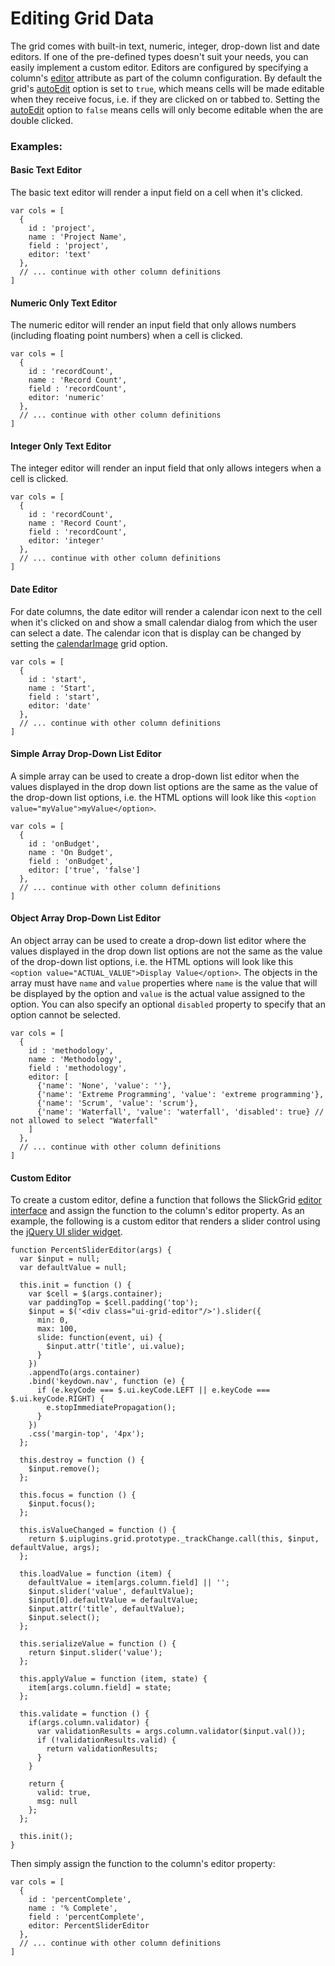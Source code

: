 # Editing Grid Data #
The grid comes with built-in text, numeric, integer, drop-down list and date editors. If one of the pre-defined types doesn't suit your needs, you can easily implement a custom editor. Editors are configured by specifying a column's [editor](GridColumnConfiguration#editor.md) attribute as part of the column configuration. By default the grid's [autoEdit](GridAPI#autoEdit.md) option is set to `true`, which means cells will be made editable when they receive focus, i.e. if they are clicked on or tabbed to. Setting the [autoEdit](GridAPI#autoEdit.md) option to `false` means cells will only become editable when the are double clicked.

### Examples: ###
#### Basic Text Editor ####
The basic text editor will render a input field on a cell when it's clicked.
```
var cols = [
  {
    id : 'project',
    name : 'Project Name',
    field : 'project',	
    editor: 'text'
  },
  // ... continue with other column definitions
]
```

#### Numeric Only Text Editor ####
The numeric editor will render an input field that only allows numbers (including floating point numbers) when a cell is clicked.
```
var cols = [
  {
    id : 'recordCount',
    name : 'Record Count',
    field : 'recordCount',	
    editor: 'numeric'
  },
  // ... continue with other column definitions
]
```

#### Integer Only Text Editor ####
The integer editor will render an input field that only allows integers when a cell is clicked.
```
var cols = [
  {
    id : 'recordCount',
    name : 'Record Count',
    field : 'recordCount',	
    editor: 'integer'
  },
  // ... continue with other column definitions
]
```

#### Date Editor ####
For date columns, the date editor will render a calendar icon next to the cell when it's clicked on and show a small calendar dialog from which the user can select a date. The calendar icon that is display can be changed by setting the [calendarImage](GridAPI#calendarImage.md) grid option.
```
var cols = [
  {
    id : 'start',
    name : 'Start',
    field : 'start',
    editor: 'date'		
  },
  // ... continue with other column definitions
]
```

#### Simple Array Drop-Down List Editor ####
A simple array can be used to create a drop-down list editor when the values displayed in the drop down list options are the same as the value of the drop-down list options, i.e. the HTML options will look like this `<option value="myValue">myValue</option>`.
```
var cols = [
  {
    id : 'onBudget',
    name : 'On Budget',
    field : 'onBudget',		
    editor: ['true', 'false']
  },
  // ... continue with other column definitions
]
```

#### Object Array Drop-Down List Editor ####
An object array can be used to create a drop-down list editor where the values displayed in the drop down list options are not the same as the value of the drop-down list options, i.e. the HTML options will look like this `<option value="ACTUAL_VALUE">Display Value</option>`. The objects in the array must have `name` and `value` properties where `name` is the value that will be displayed by the option and `value` is the actual value assigned to the option. You can also specify an optional `disabled` property to specify that an option cannot be selected.
```
var cols = [
  {
    id : 'methodology',
    name : 'Methodology',
    field : 'methodology',		
    editor: [
      {'name': 'None', 'value': ''}, 
      {'name': 'Extreme Programming', 'value': 'extreme programming'}, 
      {'name': 'Scrum', 'value': 'scrum'},
      {'name': 'Waterfall', 'value': 'waterfall', 'disabled': true} // not allowed to select "Waterfall"
    ]
  },
  // ... continue with other column definitions
]
```

#### Custom Editor ####
To create a custom editor, define a function that follows the SlickGrid [editor interface](https://github.com/mleibman/SlickGrid/wiki/Writing-custom-cell-editors) and assign the function to the column's editor property. As an example, the following is a custom editor that renders a slider control using the [jQuery UI slider widget](http://api.jqueryui.com/slider/).

```
function PercentSliderEditor(args) {
  var $input = null;
  var defaultValue = null;
			
  this.init = function () {
    var $cell = $(args.container);
    var paddingTop = $cell.padding('top');
    $input = $('<div class="ui-grid-editor"/>').slider({
      min: 0, 
      max: 100,
      slide: function(event, ui) {
        $input.attr('title', ui.value);
      }
    })
    .appendTo(args.container)
    .bind('keydown.nav', function (e) {
      if (e.keyCode === $.ui.keyCode.LEFT || e.keyCode === $.ui.keyCode.RIGHT) {
        e.stopImmediatePropagation();
      }
    })
    .css('margin-top', '4px');
  };
			
  this.destroy = function () {				
    $input.remove();
  };
		
  this.focus = function () {
    $input.focus();
  };
			
  this.isValueChanged = function () {
    return $.uiplugins.grid.prototype._trackChange.call(this, $input, defaultValue, args);				
  };
			
  this.loadValue = function (item) {
    defaultValue = item[args.column.field] || '';
    $input.slider('value', defaultValue);
    $input[0].defaultValue = defaultValue;
    $input.attr('title', defaultValue);
    $input.select();
  };		    
		
  this.serializeValue = function () {
    return $input.slider('value');
  };
		
  this.applyValue = function (item, state) {
    item[args.column.field] = state;
  };						

  this.validate = function () {
    if(args.column.validator) {
      var validationResults = args.column.validator($input.val());
      if (!validationResults.valid) {
        return validationResults;
      }
    }
		
    return {
      valid: true,
      msg: null
    };
  };
			
  this.init();
}
```

Then simply assign the function to the column's editor property:

```
var cols = [
  {
    id : 'percentComplete',
    name : '% Complete',
    field : 'percentComplete',		
    editor: PercentSliderEditor
  },
  // ... continue with other column definitions
]
```
